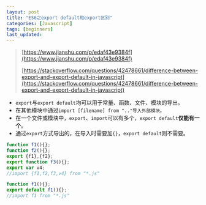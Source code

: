 ```yaml
---
layout: post
title: "ES6之export default和export区别"
categories: [Javascript]
tags: [beginners]
last_updated:
---
```


> [https://www.jianshu.com/p/edaf43e9384f](https://www.jianshu.com/p/edaf43e9384f)
>
> [https://stackoverflow.com/questions/42478661/difference-between-export-and-export-default-in-javascript](https://stackoverflow.com/questions/42478661/difference-between-export-and-export-default-in-javascript)

* `export`与`export default`均可以用于常量、函数、文件、模块的导出。
* 在其他模块中通过`import [filename] from ".."导入外部模块。`
* 在一个文件或模块中，`export`、`import`可以有多个，`export default`**仅能有一个**。
* 通过`export`方式导出的，在导入时需要加`{}`，`export default`则不需要。


~~~javascript
function f1(){};
function f2(){};
export {f1},{f2};
export function f3(){};
export var v4;
//import {f1,f2,f3,v4} from "*.js"
~~~

~~~javascript
function f1(){};
export default f1(){};
//import f1 from "*.js"
~~~

